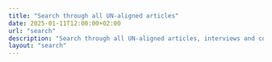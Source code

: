 ```yaml
---
title: "Search through all UN-aligned articles"
date: 2025-01-11T12:00:00+02:00
url: "search"
description: "Search through all UN-aligned articles, interviews and content using the search box below."
layout: "search"
---
```

